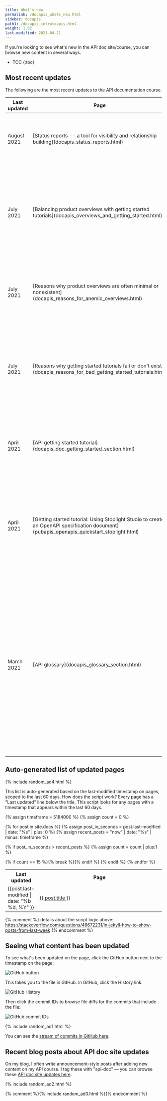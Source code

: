 ```yaml
---
title: What's new
permalink: /docapis_whats_new.html
sidebar: docapis
path1: /docapis_introtoapis.html
weight: 1.02
last-modified: 2021-04-21
---
```


If you're looking to see what's new in the API doc site/course, you can browse new content in several ways.

* TOC
{:toc}

## Most recent updates

The following are the most recent updates to the API documentation course.

<table>
  <col width="20%">
  <col width="30%">
  <col width="50%">
<thead>
<tr>
  <th>Last updated</th>
  <th>Page</th>
  <th>Description</th>
</tr>
</thead>
<tbody>
<tr>
  <td>August 2021</td>
  <td markdown="span">[Status reports -- a tool for visibility and relationship building](docapis_status_reports.html)</td>
  <td markdown="span">Covers best practices for creating documentation status reports that you send to your business stakeholders.</td>
</tr>
<tr>
<tr>
  <td>July 2021</td>
  <td markdown="span">[Balancing product overviews with getting started tutorials](docapis_overviews_and_getting_started.html)</td>
  <td markdown="span">Introduces a new section that explores the balance between conceptual and task-based information, arguing that product overviews are often anemic and neglected in favor of tasks.</td>
</tr>
<tr>
  <td>July 2021</td>
  <td markdown="span">[Reasons why product overviews are often minimal or nonexistent](docapis_reasons_for_anemic_overviews.html)</td>
  <td markdown="span">Explains six main reasons why product overviews are often anemic, including influences from agile, UX, marketing, and tech comm.</td>
</tr>
<tr>
  <td>July 2021</td>
  <td markdown="span">[Reasons why getting started tutorials fail or don't exist](docapis_reasons_for_bad_getting_started_tutorials.html)</td>
  <td markdown="span">Explains six main reasons why getting started tutorials often fail or don't exist, including impractical product scenarios, difficulty in distilling content, and more.</td>
</tr>
<tr>
  <td>April 2021</td>
  <td markdown="span">[API getting started tutorial](docapis_doc_getting_started_section.html)</td>
  <td markdown="span">Added section on minimalism's influence. Also updated Run in Postman button section to switch from static buttons to forked workspaces.</td>
</tr>
<tr>
  <td>April 2021</td>
  <td markdown="span">[Getting started tutorial: Using Stoplight Studio to create an OpenAPI specification document](pubapis_openapis_quickstart_stoplight.html)</td>
  <td markdown="span">Updated this tutorial to align with the many enhancements and changes to Stoplight over the past two years. (See [Updated Stoplight tutorial](/blog/updated-stoplight-tutorial/) for more details.</td>
</tr>
<tr>
  <td>March 2021</td>
  <td markdown="span">[API glossary](docapis_glossary_section.html)</td>
  <td markdown="span">Expanded the content with technical examples about how to single source glossary content from a single YAML file. Also added examples for integrating tooltips and popovers as well, added more discussion, analysis, additional reading, and other updates overall. (See [Updated glossary article with technical examples](/blog/updated-glossary-article/) for more details.)</td>
</tr>
</tbody>
</table>

## Auto-generated list of updated pages

{% include random_ad4.html %}

This list is auto-generated based on the last-modified timestamp on pages, scoped to the last 60 days. How does the script work? Every page has a "Last updated" line below the title. This script looks for any pages with a timestamp that appears within the last 60 days.

<table>
<col width="20%">
<col width="80%">
<tr>
<th>Last updated</th>
<th>Page</th>
</tr>

{% assign timeframe = 5184000 %}
{% assign count = 0 %}

{% for post in site.docs %}
  {% assign post_in_seconds = post.last-modified | date: "%s" | plus: 0 %}
  {% assign recent_posts = "now" | date: "%s" | minus: timeframe  %}

  {% if post_in_seconds > recent_posts %}
  {% assign count = count | plus:1 %}

<tr>
<td>{{post.last-modified | date: "%b %d, %Y" }}</td>
<td><a href="{{ post.permalink | prepend: "/learnapidoc" }}">{{ post.title }}</a> </td>
</tr>
{% if count == 15 %}{% break %}{% endif %}
{% endif %}
{% endfor %}
</table>

{% comment %}
details about the script logic above: https://stackoverflow.com/questions/46672231/in-jekyll-how-to-show-posts-from-last-week
{% endcomment %}


## Seeing what content has been updated

To see what's been updated on the page, click the GitHub button next to the timestamp on the page:

<img style="max-width: 500px" src="https://s3.us-west-1.wasabisys.com/idbwmedia.com/images/api/github_button_whats_new.png" alt="GitHub button" />

This takes you to the file in GitHub. In GitHub, click the History link:

<img style="max-width: 500px" src="https://s3.us-west-1.wasabisys.com/idbwmedia.com/images/api/github_history_view.png" alt="GitHub History" />

Then click the commit IDs to browse file diffs for the commits that include the file:

<img style="max-width: 500px" src="https://s3.us-west-1.wasabisys.com/idbwmedia.com/images/api/github_commit_ids.png" alt="GitHub commit IDs" />

{% include random_ad1.html %}

You can see the [stream of commits in GitHub here](https://github.com/tomjoht/learnapidoc/commits/main).

## Recent blog posts about API doc site updates

On my blog, I often write announcement-style posts after adding new content on my API course. I tag these with "api-doc" &mdash; you can browse these [API doc site updates here](https://idratherbewriting.com/category-apidoc-site-updates/).

{% include random_ad2.html %}

{% comment %}{% include random_ad3.html %}{% endcomment %}
